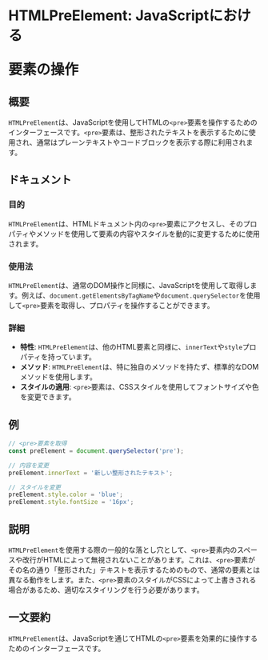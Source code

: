 <!--
Meta Description: # HTMLPreElement: JavaScriptにおける<pre>要素の操作 ## 概要 `HTMLPreElement`は、JavaScriptを使用してHTMLの`<pre>`要素を操作するためのインターフェースです。`<pre>`要素は、整形されたテキストを表示するために使用され、通常...
Meta Keywords: pre, htmlpreelement, preelement, document, style
-->

# HTMLPreElement: JavaScriptにおける<pre>要素の操作

## 概要
`HTMLPreElement`は、JavaScriptを使用してHTMLの`<pre>`要素を操作するためのインターフェースです。`<pre>`要素は、整形されたテキストを表示するために使用され、通常はプレーンテキストやコードブロックを表示する際に利用されます。

## ドキュメント
### 目的
`HTMLPreElement`は、HTMLドキュメント内の`<pre>`要素にアクセスし、そのプロパティやメソッドを使用して要素の内容やスタイルを動的に変更するために使用されます。

### 使用法
`HTMLPreElement`は、通常のDOM操作と同様に、JavaScriptを使用して取得します。例えば、`document.getElementsByTagName`や`document.querySelector`を使用して`<pre>`要素を取得し、プロパティを操作することができます。

### 詳細
- **特性**: `HTMLPreElement`は、他のHTML要素と同様に、`innerText`や`style`プロパティを持っています。
- **メソッド**: `HTMLPreElement`は、特に独自のメソッドを持たず、標準的なDOMメソッドを使用します。
- **スタイルの適用**: `<pre>`要素は、CSSスタイルを使用してフォントサイズや色を変更できます。

## 例
```javascript
// <pre>要素を取得
const preElement = document.querySelector('pre');

// 内容を変更
preElement.innerText = '新しい整形されたテキスト';

// スタイルを変更
preElement.style.color = 'blue';
preElement.style.fontSize = '16px';
```

## 説明
`HTMLPreElement`を使用する際の一般的な落とし穴として、`<pre>`要素内のスペースや改行がHTMLによって無視されないことがあります。これは、`<pre>`要素がその名の通り「整形された」テキストを表示するためのもので、通常の要素とは異なる動作をします。また、`<pre>`要素のスタイルがCSSによって上書きされる場合があるため、適切なスタイリングを行う必要があります。

## 一文要約
`HTMLPreElement`は、JavaScriptを通じてHTMLの`<pre>`要素を効果的に操作するためのインターフェースです。